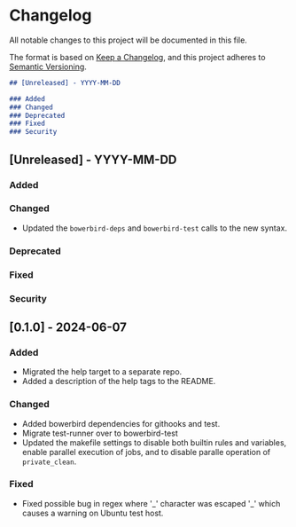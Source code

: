 # Changelog

All notable changes to this project will be documented in this file.

The format is based on [Keep a Changelog](https://keepachangelog.com/en/1.0.0/),
and this project adheres to [Semantic Versioning](https://semver.org/spec/v2.0.0.html).

```markdown
## [Unreleased] - YYYY-MM-DD

### Added
### Changed
### Deprecated
### Fixed
### Security
```

## [Unreleased] - YYYY-MM-DD

### Added
### Changed
- Updated the `bowerbird-deps` and `bowerbird-test` calls to the new syntax.
### Deprecated
### Fixed
### Security


## [0.1.0] - 2024-06-07

### Added
- Migrated the help target to a separate repo.
- Added a description of the help tags to the README.
### Changed
- Added bowerbird dependencies for githooks and test.
- Migrate test-runner over to bowerbird-test
- Updated the makefile settings to disable both builtin rules and variables, enable
  parallel execution of jobs, and to disable paralle operation of `private_clean`.
### Fixed
- Fixed possible bug in regex where '_' character was escaped '\_' which causes a
  warning on Ubuntu test host.
